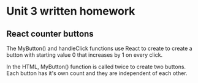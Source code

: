 # Unit 3 written homework
## React counter buttons
The MyButton() and handleClick functions use React  to create to create a button with starting value 0 that increases by 1 on every click.

In the HTML, MyButton() function is called twice to create two buttons. Each button has it's own count and they are independent of each other.